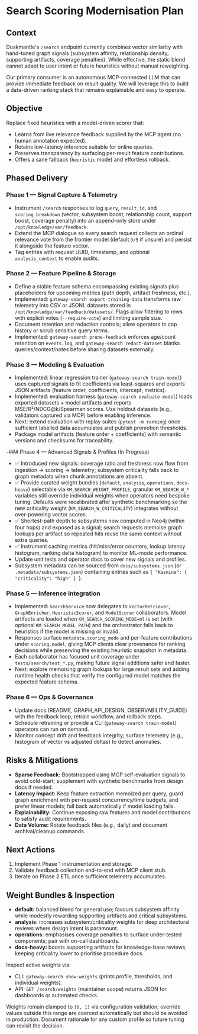 # Search Scoring Modernisation Plan

## Context

Duskmantle's `/search` endpoint currently combines vector similarity with hand-tuned graph signals (subsystem affinity, relationship density, supporting artifacts, coverage penalties). While effective, the static blend cannot adapt to user intent or future heuristics without manual reweighting.

Our primary consumer is an autonomous MCP-connected LLM that can provide immediate feedback on result quality. We will leverage this to build a data-driven ranking stack that remains explainable and easy to operate.

## Objective

Replace fixed heuristics with a model-driven scorer that:

- Learns from live relevance feedback supplied by the MCP agent (no human annotation expected).
- Retains low-latency inference suitable for online queries.
- Preserves transparency by surfacing per-result feature contributions.
- Offers a sane fallback (`heuristic` mode) and effortless rollback.

## Phased Delivery

### Phase 1 — Signal Capture & Telemetry

- Instrument `/search` responses to log `query`, `result_id`, and `scoring_breakdown` (vector, subsystem boost, relationship count, support boost, coverage penalty) into an append-only store under `/opt/knowledge/var/feedback`.
- Extend the MCP dialogue so every search request collects an ordinal relevance vote from the frontier model (default `3/5` if unsure) and persist it alongside the feature vector.
- Tag entries with request UUID, timestamp, and optional `analysis_context` to enable audits.

### Phase 2 — Feature Pipeline & Storage

- Define a stable feature schema encompassing existing signals plus placeholders for upcoming metrics (path depth, artifact freshness, etc.).
- Implemented: `gateway-search export-training-data` transforms raw telemetry into CSV or JSONL datasets stored in `/opt/knowledge/var/feedback/datasets/`. Flags allow filtering to rows with explicit votes (`--require-vote`) and limiting sample size.
- Document retention and redaction controls; allow operators to cap history or scrub sensitive query terms.
- Implemented: `gateway-search prune-feedback` enforces age/count retention on `events.log`, and `gateway-search redact-dataset` blanks queries/context/notes before sharing datasets externally.

### Phase 3 — Modeling & Evaluation

- Implemented: linear regression trainer (`gateway-search train-model`) uses captured signals to fit coefficients via least-squares and exports JSON artifacts (feature order, coefficients, intercept, metrics).
- Implemented: evaluation harness (`gateway-search evaluate-model`) loads exported datasets + model artifacts and reports MSE/R²/NDCG@k/Spearman scores. Use holdout datasets (e.g., validators captured via MCP) before enabling inference.
- Next: extend evaluation with replay suites (`pytest -m ranking`) once sufficient labelled data accumulates and publish promotion thresholds.
- Package model artifacts (feature order + coefficients) with semantic versions and checksums for traceability.

-### Phase 4 — Advanced Signals & Profiles (In Progress)

- ✅ Introduced new signals: coverage ratio and freshness now flow from ingestion → scoring → telemetry; subsystem criticality falls back to graph metadata when chunk annotations are absent.
- ✅ Provide curated weight bundles (`default`, `analysis`, `operations`, `docs-heavy`) selectable via `KM_SEARCH_WEIGHT_PROFILE`; granular `KM_SEARCH_W_*` variables still override individual weights when operators need bespoke tuning. Defaults were recalibrated after synthetic benchmarking so the new criticality weight (`KM_SEARCH_W_CRITICALITY`) integrates without over-powering vector scores.
- ✅ Shortest-path depth to subsystems now computed in Neo4j (within four hops) and exposed as a signal; search requests memoise graph lookups per artifact so repeated hits reuse the same context without extra queries.
- ✅ Instrument caching metrics (hit/miss/error counters, lookup latency histogram, ranking delta histogram) to monitor ML-mode performance.
- Update unit tests and operator docs to cover new signals and profiles.
- Subsystem metadata can be sourced from `docs/subsystems.json` (or `.metadata/subsystems.json`) containing entries such as `{ "Kasmina": { "criticality": "high" } }`.

### Phase 5 — Inference Integration

- Implemented: `SearchService` now delegates to `VectorRetriever`, `GraphEnricher`, `HeuristicScorer`, and `ModelScorer` collaborators. Model artifacts are loaded when `KM_SEARCH_SCORING_MODE=ml` is set (with optional `KM_SEARCH_MODEL_PATH`) and the orchestrator falls back to heuristics if the model is missing or invalid.
- Responses surface `metadata.scoring_mode` and per-feature contributions under `scoring.model`, giving MCP clients clear provenance for ranking decisions while preserving the existing heuristic snapshot in metadata.
- Each collaborator has focused unit coverage under `tests/search/test_*.py`, making future signal additions safer and faster.
- Next: explore memoising graph lookups for large result sets and adding runtime health checks that verify the configured model matches the expected feature schema.

### Phase 6 — Ops & Governance

- Update docs (README, GRAPH_API_DESIGN, OBSERVABILITY_GUIDE) with the feedback loop, retrain workflow, and rollback steps.
- Schedule retraining or provide a CLI (`gateway-search train-model`) operators can run on demand.
- Monitor concept drift and feedback integrity; surface telemetry (e.g., histogram of vector vs adjusted deltas) to detect anomalies.

## Risks & Mitigations

- **Sparse Feedback:** Bootstrapped using MCP self-evaluation signals to avoid cold-start; supplement with synthetic benchmarks from design docs if needed.
- **Latency Impact:** Keep feature extraction memoized per query, guard graph enrichment with per-request concurrency/time budgets, and prefer linear models; fall back automatically if model loading fails.
- **Explainability:** Continue exposing raw features and model contributions to satisfy audit requirements.
- **Data Volume:** Rotate feedback files (e.g., daily) and document archival/cleanup commands.

## Next Actions

1. Implement Phase 1 instrumentation and storage.
2. Validate feedback collection end-to-end with MCP client stub.
3. Iterate on Phase 2 ETL once sufficient telemetry accumulates.

## Weight Bundles & Inspection

- **default:** balanced blend for general use; favours subsystem affinity while modestly rewarding supporting artifacts and critical subsystems.
- **analysis:** increases subsystem/criticality weights for deep architectural reviews where design intent is paramount.
- **operations:** emphasises coverage penalties to surface under-tested components; pair with on-call dashboards.
- **docs-heavy:** boosts supporting artifacts for knowledge-base reviews, keeping criticality lower to prioritise procedure docs.

Inspect active weights via:

- CLI: `gateway-search show-weights` (prints profile, thresholds, and individual weights).
- API: `GET /search/weights` (maintainer scope) returns JSON for dashboards or automated checks.

Weights remain clamped to `[0, 1]` via configuration validation; override values outside this range are coerced automatically but should be avoided in production. Document rationale for any custom profile so future tuning can revisit the decision.
